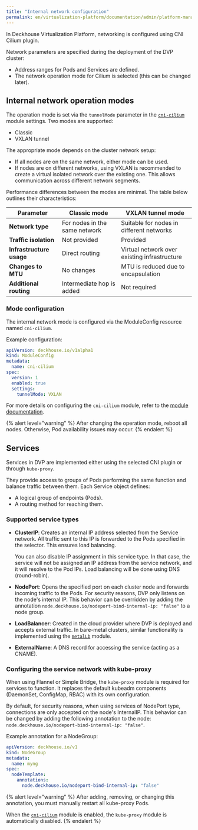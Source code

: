 ```yaml
---
title: "Internal network configuration"
permalink: en/virtualization-platform/documentation/admin/platform-management/network/internal/configuration.html
---
```


In Deckhouse Virtualization Platform, networking is configured using CNI Cilium plugin.

Network parameters are specified during the deployment of the DVP cluster:

- Address ranges for Pods and Services are defined.
- The network operation mode for Cilium is selected (this can be changed later).

## Internal network operation modes

The operation mode is set via the `tunnelMode` parameter in the [`cni-cilium`](/products/kubernetes-platform/documentation/v1/modules/cni-cilium/configuration.html) module settings.
Two modes are supported:

- Classic
- VXLAN tunnel

The appropriate mode depends on the cluster network setup:

- If all nodes are on the same network, either mode can be used.
- If nodes are on different networks, using VXLAN is recommended to create a virtual isolated network over the existing one.
  This allows communication across different network segments.

Performance differences between the modes are minimal. The table below outlines their characteristics:

| **Parameter**                  | **Classic mode**            | **VXLAN tunnel mode**         |
|-------------------------------|-----------------------------------|------------------------------------|
| **Network type**             | For nodes in the same network | Suitable for nodes in different networks |
| **Traffic isolation**          | Not provided                               | Provided                     |
| **Infrastructure usage** | Direct routing              | Virtual network over existing infrastructure |
| **Changes to MTU**             | No changes                     | MTU is reduced due to encapsulation  |
| **Additional routing** | Intermediate hop is added    | Not required                  |

### Mode configuration

The internal network mode is configured via the ModuleConfig resource named `cni-cilium`.

Example configuration:

```yaml
apiVersion: deckhouse.io/v1alpha1
kind: ModuleConfig
metadata:
  name: cni-cilium
spec:
  version: 1
  enabled: true
  settings:
    tunnelMode: VXLAN
```

For more details on configuring the `cni-cilium` module, refer to the [module documentation](/products/kubernetes-platform/documentation/v1/modules/cni-cilium/configuration.html).

{% alert level="warning" %}
After changing the operation mode, reboot all nodes.
Otherwise, Pod availability issues may occur.
{% endalert %}

## Services

Services in DVP are implemented either using the selected CNI plugin or through `kube-proxy`.

They provide access to groups of Pods performing the same function and balance traffic between them.
Each Service object defines:

- A logical group of endpoints (Pods).
- A routing method for reaching them.

### Supported service types

- **ClusterIP**: Creates an internal IP address selected from the Service network.
  All traffic sent to this IP is forwarded to the Pods specified in the selector.
  This ensures load balancing.

  You can also disable IP assignment in this service type.
  In that case, the service will not be assigned an IP address from the service network, and it will resolve to the Pod IPs.
  Load balancing will be done using DNS (round-robin).
- **NodePort**: Opens the specified port on each cluster node and forwards incoming traffic to the Pods.
  For security reasons, DVP only listens on the node's internal IP.
  This behavior can be overridden by adding the annotation `node.deckhouse.io/nodeport-bind-internal-ip: "false"` to a node group.
- **LoadBalancer**: Created in the cloud provider where DVP is deployed and accepts external traffic.
  In bare-metal clusters, similar functionality is implemented using the [`metalLb`](/products/kubernetes-platform/documentation/v1/modules/metallb/configuration.html) module.
- **ExternalName**: A DNS record for accessing the service (acting as a CNAME).

### Configuring the service network with kube-proxy

When using Flannel or Simple Bridge, the `kube-proxy` module is required for services to function.
It replaces the default kubeadm components (DaemonSet, ConfigMap, RBAC) with its own configuration.

By default, for security reasons, when using services of NodePort type, connections are only accepted on the node's InternalIP.
This behavior can be changed by adding the following annotation to the node: `node.deckhouse.io/nodeport-bind-internal-ip: "false"`.

Example annotation for a NodeGroup:

```yaml
apiVersion: deckhouse.io/v1
kind: NodeGroup
metadata:
  name: myng
spec:
  nodeTemplate:
    annotations:
      node.deckhouse.io/nodeport-bind-internal-ip: "false"
```

{% alert level="warning" %}
After adding, removing, or changing this annotation, you must manually restart all kube-proxy Pods.

When the [`cni-cilium`](/products/kubernetes-platform/documentation/v1/modules/cni-cilium/) module is enabled, the `kube-proxy` module is automatically disabled.
{% endalert %}

